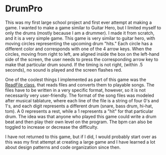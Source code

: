 DrumPro
=======

This was my first large school project and first ever attempt at making a game. I wanted to make a game similar to Guitar Hero, but I limited myself to only the drums (mostly because I am a drummer). I made it from scratch, and it is a very simple game. This game is very similar to guitar hero, with moving circles representing the upcoming drum "hits." Each circle has a different color and corresponds with one of the 4 arrow keys. When the circles, moving from right to left, are aligned inside the box on the left-hand side of the screen, the user needs to press the corresponding arrow key to make that particular drum sound. If the timing is not right, (within .5 seconds), no sound is played and the screen flashes red.

One of the coolest things I implemented as part of this game was the [ReadFile class](DrumPro/drumPro/ReadFile.java), that reads files and converts them to playable songs. The files have to be written in a very specific format, however, so it is not necessarily very user-friendly. The format of the song files was modeled after musical tablature, where each line of the file is a string of four 0's and 1's, and each digit represents a different drum (snare, bass drum, hi-hat, tom). A 0 represents a rest, while a 1 represents a "hit" for that particular drum. The idea was that anyone who played this game could write a drum beat and then play their own level on the program. The bpm can also be toggled to increase or decrease the difficulty.

I have not returned to this game, but if I did, I would probably start over as this was my first attempt at creating a large game and I have learned a lot about design patterns and code organization since then.

